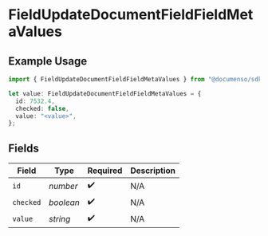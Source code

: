 # FieldUpdateDocumentFieldFieldMetaValues

## Example Usage

```typescript
import { FieldUpdateDocumentFieldFieldMetaValues } from "@documenso/sdk-typescript/models/operations";

let value: FieldUpdateDocumentFieldFieldMetaValues = {
  id: 7532.4,
  checked: false,
  value: "<value>",
};
```

## Fields

| Field              | Type               | Required           | Description        |
| ------------------ | ------------------ | ------------------ | ------------------ |
| `id`               | *number*           | :heavy_check_mark: | N/A                |
| `checked`          | *boolean*          | :heavy_check_mark: | N/A                |
| `value`            | *string*           | :heavy_check_mark: | N/A                |